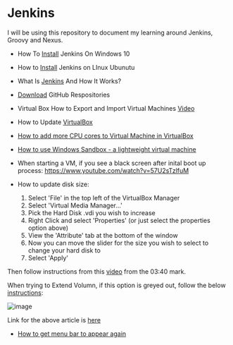 # Jenkins

I will be using this repository to document my learning around Jenkins, Groovy and Nexus. 

* How To [Install](https://www.youtube.com/watch?v=1_Zs0gQq1Yc) Jenkins On Windows 10

* How to [Install](https://learning.edx.org/course/course-v1:LinuxFoundationX+LFS167x+3T2021/block-v1:LinuxFoundationX+LFS167x+3T2021+type@sequential+block@5beae427f69b41678df7ff44c58fd682/block-v1:LinuxFoundationX+LFS167x+3T2021+type@vertical+block@6f277b873ec94a26aca2a60bcc129511) Jenkins on LInux Ubunutu

* What Is [Jenkins](https://www.youtube.com/watch?v=LFDrDnKPOTg) And How It Works? 

* [Download](https://download-directory.github.io/?url=https%3A%2F%2Fgithub.com%2Fin28minutes%2Fdevops-master-class%2Ftree%2Fmaster%2Fjenkins%2Fcurrency-exchange-microservice) GitHub Respositories

* Virtual Box How to Export and Import Virtual Machines [Video](https://youtu.be/tpBYQcHQLwc) 

* How to Update [VirtualBox](https://youtu.be/WIRXoRVqHHo)

* [How to add more CPU cores to Virtual Machine in VirtualBox](https://www.youtube.com/watch?v=42769_AGbx8)

* [How to use Windows Sandbox - a lightweight virtual machine](https://www.youtube.com/watch?v=UywHb0rOHVI) 

* When starting a VM, if you see a black screen after inital boot up process: https://www.youtube.com/watch?v=57U2sTzlfuM

* How to update disk size:

  1. Select 'File' in the top left of the VirtualBox Manager
  2. Select 'Virtual Media Manager...'
  3. Pick the Hard Disk .vdi you wish to increase
  4. Right Click and select 'Properties' (or just select the properties option above)
  5. View the 'Attribute' tab at the bottom of the window
  6. Now you can move the slider for the size you wish to select to change your hard disk to
  7. Select 'Apply' 

Then follow instructions from this [video](https://www.youtube.com/watch?v=7Aqx-VHv2_k) from the 03:40 mark.

When trying to Extend Volumn, if this option is greyed out, follow the below [instructions](https://helpdeskgeek.com/windows-11/extend-volume-option-grayed-out-in-windows-try-these-5-fixes/):

![image](https://user-images.githubusercontent.com/107522496/233228783-933eb06b-a940-44fc-9ad4-61a8b6a65d7d.png)

Link for the above article is [here](https://helpdeskgeek.com/windows-11/extend-volume-option-grayed-out-in-windows-try-these-5-fixes/)

* [How to get menu bar to appear again](https://superuser.com/questions/1176587/i-hid-the-menu-bar-in-virtualbox-how-to-show-it-again)
